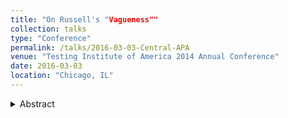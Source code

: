 ```yaml
---
title: "On Russell's "Vagueness""
collection: talks
type: "Conference"
permalink: /talks/2016-03-03-Central-APA
venue: "Testing Institute of America 2014 Annual Conference"
date: 2016-03-03
location: "Chicago, IL"
---
```


<details>
  <summary>Abstract</summary>
I argue that Bertrand Russell's 1923 ''Vagueness'' has wrongly endured long-standing
criticism in the secondary literature on metaphysical vagueness. I divide the most com-
mon criticisms of Russell into three 'myths', as I call them. I then indicate why none
of these three myths is justifed by the light of a close reading of Russell's 1923 piece.
The upshot of dispelling the myths is inviting work on *representationalism*, the view
that metaphysical vagueness is a feature of representations.
</details>
